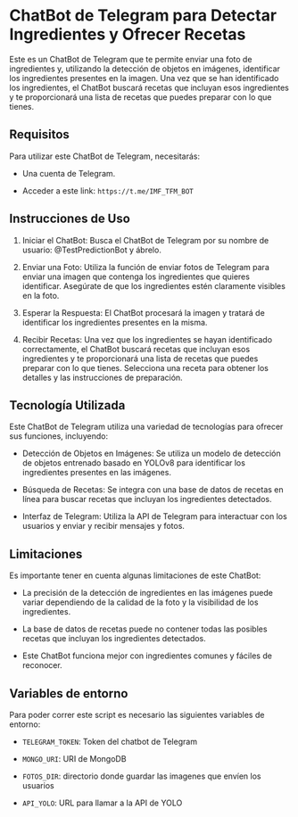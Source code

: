 # ChatBot de Telegram para Detectar Ingredientes y Ofrecer Recetas

Este es un ChatBot de Telegram que te permite enviar una foto de ingredientes y, utilizando la detección de objetos en imágenes, identificar los ingredientes presentes en la imagen. Una vez que se han identificado los ingredientes, el ChatBot buscará recetas que incluyan esos ingredientes y te proporcionará una lista de recetas que puedes preparar con lo que tienes.

## Requisitos

Para utilizar este ChatBot de Telegram, necesitarás:

- Una cuenta de Telegram.

- Acceder a este link: `https://t.me/IMF_TFM_BOT`

## Instrucciones de Uso

1. Iniciar el ChatBot: Busca el ChatBot de Telegram por su nombre de usuario: @TestPredictionBot y ábrelo.

2. Enviar una Foto: Utiliza la función de enviar fotos de Telegram para enviar una imagen que contenga los ingredientes que quieres identificar. Asegúrate de que los ingredientes estén claramente visibles en la foto.

3. Esperar la Respuesta: El ChatBot procesará la imagen y tratará de identificar los ingredientes presentes en la misma.

4. Recibir Recetas: Una vez que los ingredientes se hayan identificado correctamente, el ChatBot buscará recetas que incluyan esos ingredientes y te proporcionará una lista de recetas que puedes preparar con lo que tienes. Selecciona una receta para obtener los detalles y las instrucciones de preparación.

## Tecnología Utilizada

Este ChatBot de Telegram utiliza una variedad de tecnologías para ofrecer sus funciones, incluyendo:

- Detección de Objetos en Imágenes: Se utiliza un modelo de detección de objetos entrenado basado en YOLOv8 para identificar los ingredientes presentes en las imágenes.

- Búsqueda de Recetas: Se integra con una base de datos de recetas en línea para buscar recetas que incluyan los ingredientes detectados.

- Interfaz de Telegram: Utiliza la API de Telegram para interactuar con los usuarios y enviar y recibir mensajes y fotos.

## Limitaciones

Es importante tener en cuenta algunas limitaciones de este ChatBot:

- La precisión de la detección de ingredientes en las imágenes puede variar dependiendo de la calidad de la foto y la visibilidad de los ingredientes.

- La base de datos de recetas puede no contener todas las posibles recetas que incluyan los ingredientes detectados.

- Este ChatBot funciona mejor con ingredientes comunes y fáciles de reconocer.

## Variables de entorno

Para poder correr este script es necesario las siguientes variables de entorno:

- `TELEGRAM_TOKEN`: Token del chatbot de Telegram

- `MONGO_URI`: URI de MongoDB

- `FOTOS_DIR`: directorio donde guardar las imagenes que envíen los usuarios

- `API_YOLO`: URL para llamar a la API de YOLO
